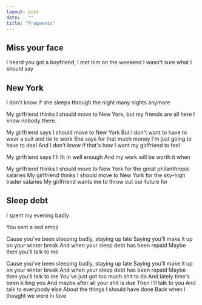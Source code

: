 ```yaml
---
layout: post
date:   ""
title: "Fragments"
---
```


## Miss your face

I heard you got a boyfriend, I met him on the weekend
I wasn't sure what I should say

## New York

I don't know if she sleeps through the night many nights anymore

My girlfriend thinks I should move to New York, but my friends are all here
I know nobody there.



My girlfriend says I should move to New York
But I don't want to have to wear a suit and tie to work
She says for that much money I'm just going to have to deal
And I don't know if that's how I want my girlfriend to feel



My girlfriend says I'll fit in well enough
And my work will be worth it when


My girlfriend thinks I should move to New York for the great philanthropic salaries
My girlfriend thinks I should move to New York for the sky-high trader salaries
My girlfriend wants me to throw out our future for


## Sleep debt

I spent my evening badly


You sent a sad emoji



Cause you've been sleeping badly, staying up late
Saying you'll make it up on your winter break
And when your sleep debt has been repaid
Maybe then you'll talk to me



Cause you've been sleeping badly, staying up late
Saying you'll make it up on your winter break
And when your sleep debt has been repaid
Maybe then you'll talk to me
You've just got too much shit to do
And lately time's been killing you
And maybe after all your shit is due
Then I'll talk to you
And talk to everybody else
About the things I should have done
Back when I thought we were in love

